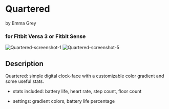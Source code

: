 # Quartered
by Emma Grey

### for Fitbit Versa 3 or Fitbit Sense

![Quartered-screenshot-1](https://user-images.githubusercontent.com/62446436/147894533-b1976cb8-e164-4005-a2c7-e8196ad01e62.png)
![Quartered-screenshot-5](https://user-images.githubusercontent.com/62446436/147894545-2c5838e4-a9b7-41f7-aa33-c4d224bf26f6.png)

## Description
Quartered: simple digital clock-face with a customizable color gradient and some useful stats.

- stats included: battery life, heart rate, step count, floor count

- settings: gradient colors, battery life percentage
